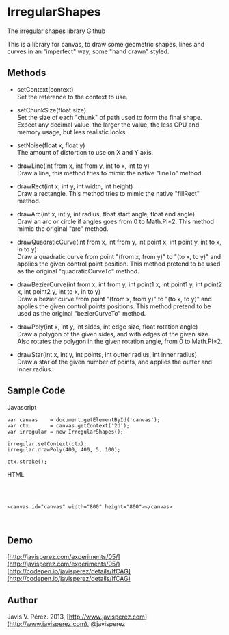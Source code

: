 IrregularShapes
===============

The irregular shapes library Github

This is a library for canvas, to draw some geometric shapes, lines and curves in an "imperfect" way, some "hand drawn" styled.

Methods
-------

* setContext(context)  
Set the reference to the context to use.

* setChunkSize(float size)  
Set the size of each "chunk" of path used to form the final shape.
Expect any decimal value, the larger the value, the less CPU and memory usage, but less realistic looks.

* setNoise(float x, float y)  
The amount of distortion to use on X and Y axis.

* drawLine(int from x, int from y, int to x, int to y)  
Draw a line, this method tries to mimic the native "lineTo" method.

* drawRect(int x, int y, int width, int height)  
Draw a rectangle. This method tries to mimic the native "fillRect" method.

* drawArc(int x, int y, int radius, float start angle, float end angle)  
Draw an arc or circle if angles goes from 0 to Math.PI*2.
This method mimic the original "arc" method.

* drawQuadraticCurve(int from x, int from y, int point x, int point y, int to x, in to y)  
Draw a quadratic curve from point "(from x, from y)" to "(to x, to y)" and applies the given control point position.
This method pretend to be used as the original "quadraticCurveTo" method.

* drawBezierCurve(int from x, int from y, int point1 x, int point1 y, int point2 x, int point2 y, int to x, in to y)  
Draw a bezier curve from point "(from x, from y)" to "(to x, to y)" and applies the given control points positions.
This method pretend to be used as the original "bezierCurveTo" method.

* drawPoly(int x, int y, int sides, int edge size, float rotation angle)  
Draw a polygon of the given sides, and with edges of the given size. Also rotates the polygon in the given rotation angle, from 0 to Math.PI*2.

* drawStar(int x, int y, int points, int outter radius, int inner radius)  
Draw a star of the given number of points, and applies the outter and inner radius.

Sample Code
-----------

Javascript

    var canvas    = document.getElementById('canvas');
    var ctx       = canvas.getContext('2d');
    var irregular = new IrregularShapes();
    
    irregular.setContext(ctx);
    irregular.drawPoly(400, 400, 5, 100);

    ctx.stroke();

HTML
<pre>
    <script src="IrregularShapes.js"></script>
    <canvas id="canvas" width="800" height="800"></canvas>
</pre>

Demo
----
[http://javisperez.com/experiments/05/](http://javisperez.com/experiments/05/)
[http://codepen.io/javisperez/details/IfCAG](http://codepen.io/javisperez/details/IfCAG)

Author
------

Javis V. Pérez. 2013, [http://www.javisperez.com](http://www.javisperez.com), @javisperez

